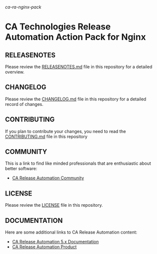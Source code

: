 *ca-ra-nginx-pack*

# CA Technologies Release Automation Action Pack for Nginx

## RELEASENOTES

Please review the [RELEASENOTES.md](https://github.com/CA-ReleaseAutomation/ca-ra-nginx-pack/blob/master/RELEASENOTES.md) file in this repository for a detailed overview.

## CHANGELOG

Please review the [CHANGELOG.md](https://github.com/CA-ReleaseAutomation/ca-ra-nginx-pack/blob/master/CHANGELOG.md) file in this repository for a detailed record of changes.

## CONTRIBUTING

If you plan to contribute your changes, you need to read the [CONTRIBUTING.md](https://github.com/CA-ReleaseAutomation/ca-ra-nginx-pack/blob/master/CONTRIBUTING.md) file in this repository

## COMMUNITY

This is a link to find like minded professionals that are enthusiastic about better software:

* [CA Release Automation Community](https://communities.ca.com/community/ca-release-automation) 

## LICENSE

Please review the [LICENSE](https://github.com/CA-ReleaseAutomation/ca-ra-nginx-pack/blob/master/LICENSE) file in this repository.

## DOCUMENTATION

Here are some additional links to CA Release Automation content:

* [CA Release Automation 5.x Documentation](https://wiki.ca.com/display/RA50/)
* [CA Release Automation Product](http://www.ca.com/us/devcenter/ca-release-automation.aspx)

